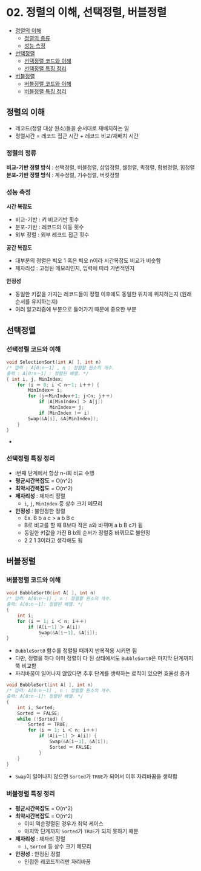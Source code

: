 # 02. 정렬의 이해, 선택정렬, 버블정렬

- [정렬의 이해](#정렬의-이해)
    - [정렬의 종류](#정렬의-정류)
    - [성능 측정](#성능-측정)
- [선택정렬](#선택정렬)
    - [선택정렬 코드와 이해](#선택정렬-코드와-이해)
    - [선택정렬 특징 정리](#선택정렬-특징-정리)
- [버블정렬](#버블정렬)
    - [버블정렬 코드와 이해](#버블정렬-코드와-이해)
    - [버블정렬 특징 정리](#버블정렬-특징-정리)

## 정렬의 이해
- 레코드(정렬 대상 원소)들을 순서대로 재배치하는 일
- 정렬시간 = 레코드 접근 시간 + 레코드 비교/재배치 시간

### 정렬의 정류
**비교-기반 정렬 방식** : 선택정렬, 버블정렬, 삽입정렬, 쉘정렬, 퀵정렬, 합병정렬, 힙정렬
**분포-기반 정렬 방식** : 계수정렬, 기수정렬, 버킷정렬

### 성능 측정
**시간 복잡도**
- 비교-기반 : 키 비교기반 횟수
- 분포-기반 : 레코드의 이동 횟수
- 외부 정렬 : 외부 레코드 접근 횟수

**공간 복잡도**
- 대부분의 정렬은 빅오 1 혹은 빅오 n이라 시간복잡도 비교가 비슷함
- 제자리성 : 고정된 메모리인지, 입력에 따라 가변적인지

**안정성**
- 동일한 키값을 가지는 레코드들이 정렬 이후에도 동일한 위치에 위치하는지 (원래 순서를 유지하는지)
- 여러 알고리즘에 부분으로 들어가기 때문에 중요한 부분

## 선택정렬

### 선택정렬 코드와 이해
```c
void SelectionSort(int A[ ], int n)
/* 입력 : A[0:n－1] , n : 정렬할 원소의 개수.
출력 : A[0:n－1] : 정렬된 배열. */
{ int i, j, MinIndex;
    for (i ＝ 0; i ＜ n－1; i＋＋) {
        MinIndex＝ i;
        for (j＝MinIndex＋1; j＜n; j＋＋)
            if (A[MinIndex] ＞ A[j])
                MinIndex＝ j;
            if (MinIndex !＝ i)
        Swap(&A[i], &A[MinIndex]);
    }
}
```
- 
### 선택정렬 특징 정리
- i번째 단계에서 항상 n-i회 비교 수행
- **평균시간복잡도** = O(n^2)
- **최악시간복잡도** = O(n^2)
- **제자리성** : 제자리 정렬
    - `i`, `j`, `MinIndex` 등 상수 크기 메모리
- **안정성** : 불안정한 정렬
    - Ex. B b a c > a b B c
    - B로 비교를 할 때 B보다 작은 a와 바뀌며 a b B c가 됨
    - 동일한 키값을 가진 B b의 순서가 정렬중 바뀌므로 불안정
    - 2 2 1 3이라고 생각해도 됨


## 버블정렬

### 버블정렬 코드와 이해
```c
void BubbleSort0(int A[ ], int n)
/* 입력: A[0:n－1] , n : 정렬할 원소의 개수.
출력: A[0:n－1]: 정렬된 배열. */
{
    int i;
    for (i ＝ 1; i ＜ n; i＋＋)
        if (A[i－1] ＞ A[i])
            Swap(&A[i－1], &A[i]);
}
```
- `BubbleSort0` 함수를 정렬될 때까지 반복적용 시키면 됨
- 다만, 정렬을 하다 이미 정렬이 다 된 상태에서도 `BubbleSort0`은 마지막 단계까지 쭉 비교함
- 자리바꿈이 일어나지 않았다면 추후 단계를 생략하는 로직이 있으면 효율성 증가

```c
void BubbleSort(int A[ ], int n)
/* 입력: A[0:n－1] , n : 정렬할 원소의 개수.
출력: A[0:n－1]: 정렬된 배열. */
{
    int i, Sorted;
    Sorted ＝ FALSE;
    while (!Sorted) {
        Sorted ＝ TRUE;
        for (i ＝ 1; i ＜ n; i＋＋)
            if (A[i－1] ＞ A[i]) {
                Swap(&A[i－1], &A[i]);
                Sorted ＝ FALSE;
            }
    } 
}
```
- `Swap`이 일어나지 않으면 `Sorted`가 `TRUE`가 되어서 이후 자리바꿈을 생략함

### 버블정렬 특징 정리
- **평균시간복잡도** = O(n^2)
- **최악시간복잡도** = O(n^2)
    - 이미 역순정렬된 경우가 최악 케이스
    - 마지막 단계까지 `Sorted`가 `TRUE`가 되지 못하기 때문
- **제자리성** : 제자리 정렬
    - `i`, `Sorted` 등 상수 크기 메모리
- **안정성** : 안정된 정렬
    - 인접한 레코드끼리만 자리바꿈